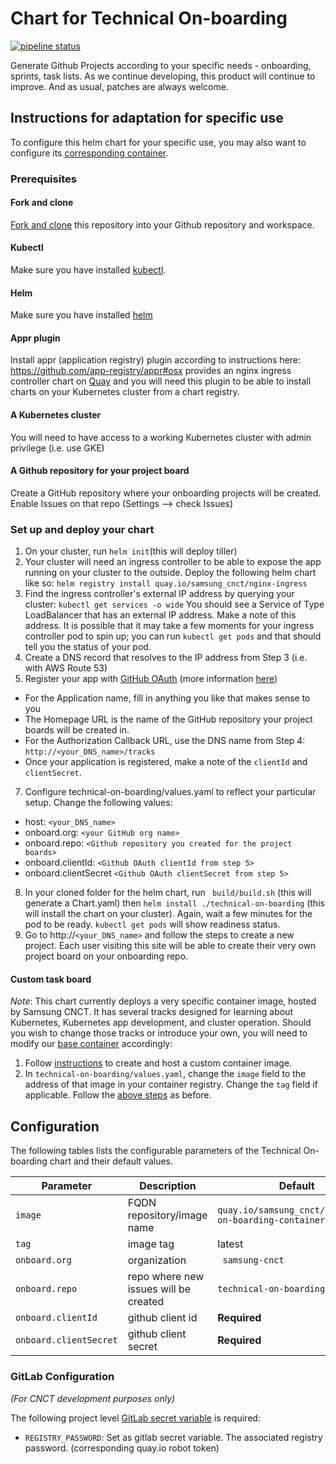 # Chart for Technical On-boarding
[![pipeline status](https://git.cnct.io/common-tools/samsung-cnct_chart-technical-on-boarding/badges/master/pipeline.svg)](https://git.cnct.io/common-tools/samsung-cnct_chart-technical-on-boarding/commits/master)

Generate Github Projects according to your specific needs - onboarding, sprints, task lists. As we continue developing, this product will continue to improve. And as usual, patches are always welcome.

## Instructions for adaptation for specific use

To configure this helm chart for your specific use, you may also want to configure its [corresponding container](https://github.com/samsung-cnct/container-technical-on-boarding).

### Prerequisites

#### Fork and clone

[Fork and clone](https://guides.github.com/activities/forking/) this repository into your Github repository and workspace.

#### Kubectl

Make sure you have installed [kubectl](https://kubernetes.io/docs/tasks/tools/install-kubectl/).

#### Helm

Make sure you have installed [helm](https://docs.helm.sh/using_helm/#installing-helm)

#### Appr plugin

Install appr (application registry) plugin according to instructions here: https://github.com/app-registry/appr#osx
provides an nginx ingress controller chart on [Quay](http://quay.io) and you will need this plugin to be able to install charts on your Kubernetes cluster from a chart registry.

#### A Kubernetes cluster

You will need to have access to a working Kubernetes cluster with admin privilege (i.e. use GKE)

#### A Github repository for your project board

Create a GitHub repository where your onboarding projects will be created.
Enable Issues on that repo (Settings --> check Issues)

### Set up and deploy your chart

1. On your cluster, run `helm init`(this will deploy tiller)
2. Your cluster will need an ingress controller to be able to expose the app running on your cluster to the outside. Deploy the following helm chart like so:
`helm registry install quay.io/samsung_cnct/nginx-ingress`
3. Find the ingress controller's external IP address by querying your cluster:
`kubectl get services -o wide`
You should see a Service of Type LoadBalancer that has an external IP address. Make a note of this address.
It is possible that it may take a few moments for your ingress controller pod to spin up; you can run
`kubectl get pods` and that should tell you the status of your pod.
4. Create a DNS record that resolves to the IP address from Step 3 (i.e. with AWS Route 53)
5. Register your app with [GitHub OAuth](https://github.com/settings/applications/new) (more information [here](https://developer.github.com/v3/guides/basics-of-authentication/))
  - For the Application name, fill in anything you like that makes sense to you
  - The Homepage URL is the name of the GitHub repository your project boards will be created in.
  - For the Authorization Callback URL, use the DNS name from Step 4: `http://<your_DNS_name>/tracks`
  - Once your application is registered, make a note of the `clientId` and `clientSecret`.
7. Configure technical-on-boarding/values.yaml to reflect your particular setup. Change the following values:
  - host: `<your_DNS_name>`
  - onboard.org: `<your GitHub org name>`
  - onboard.repo: `<Github repository you created for the project boards>`
  - onboard.clientId: `<Github OAuth clientId from step 5>`
  - onboard.clientSecret `<Github OAuth clientSecret from step 5>`
8. In your cloned folder for the helm chart, run
` build/build.sh` (this will generate a Chart.yaml)
then
`helm install ./technical-on-boarding` (this will install the chart on your cluster).
Again, wait a few minutes for the pod to be ready. `kubectl get pods` will show readiness status.
9. Go to http://`<your_DNS_name>` and follow the steps to create a new project. Each user visiting this site will be able to create their very own project board on your onboarding repo.

#### Custom task board

*Note*: This chart currently deploys a very specific container image, hosted by Samsung CNCT. It has several tracks designed for learning about Kubernetes, Kubernetes app development, and cluster operation. Should you wish to change those tracks or introduce your own, you will need to modify our [base container](https://github.com/samsung-cnct/container-technical-on-boarding) accordingly:
1. Follow [instructions](https://github.com/samsung-cnct/container-technical-on-boarding/README.md#modifying-task-lists) to create and host a custom container image.
2. In `technical-on-boarding/values.yaml`, change the `image` field to the address of that image in your container registry. Change the `tag` field if applicable. Follow the [above steps](#setup-and-deploy-your-chart) as before.



## Configuration

The following tables lists the configurable parameters of the Technical On-boarding chart and their default values.

| Parameter                | Description                                     | Default                                                |
| ------------------------ | ----------------------------------------------- | ------------------------------------------------------ |
| `image           `       | FQDN repository/image name                      | `quay.io/samsung_cnct/technical-on-boarding-container` |
| `tag`                    | image tag                                       | latest                                                 |
| `onboard.org`            | organization                                    | ` samsung-cnct`                                        |
| `onboard.repo`           | repo where new issues will be created           | `technical-on-boarding`                                |
| `onboard.clientId`       | github client id                                |  **Required**                                          |
| `onboard.clientSecret`   | github client secret                            |  **Required**                                          |

### GitLab Configuration

*(For CNCT development purposes only)*

The following project level [GitLab secret variable](https://git.cnct.io/help/ci/variables/README.md#secret-variables)
is required:

  - `REGISTRY_PASSWORD`: Set as gitlab secret variable. The associated registry password. (corresponding quay.io robot token)
